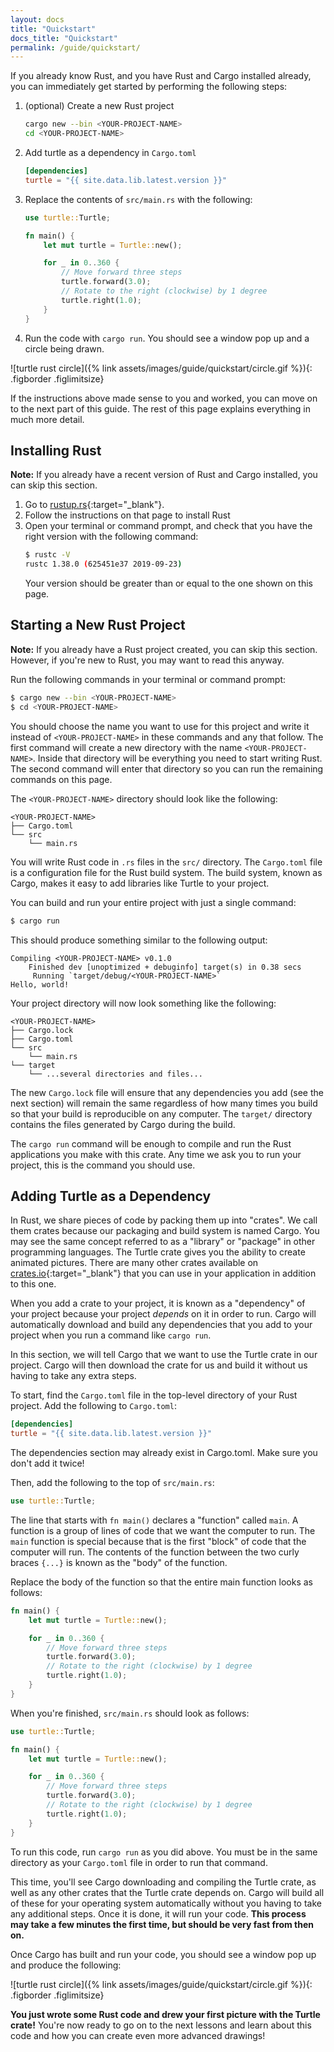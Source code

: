 ```yaml
---
layout: docs
title: "Quickstart"
docs_title: "Quickstart"
permalink: /guide/quickstart/
---
```


If you already know Rust, and you have Rust and Cargo installed already, you can
immediately get started by performing the following steps:

1. (optional) Create a new Rust project
    ```bash
    cargo new --bin <YOUR-PROJECT-NAME>
    cd <YOUR-PROJECT-NAME>
    ```
2. Add turtle as a dependency in `Cargo.toml`
    ```toml
    [dependencies]
    turtle = "{{ site.data.lib.latest.version }}"
    ```
3. Replace the contents of `src/main.rs` with the following:
    ```rust
    use turtle::Turtle;

    fn main() {
        let mut turtle = Turtle::new();

        for _ in 0..360 {
            // Move forward three steps
            turtle.forward(3.0);
            // Rotate to the right (clockwise) by 1 degree
            turtle.right(1.0);
        }
    }
    ```
4. Run the code with `cargo run`. You should see a window pop up and a circle
   being drawn.

![turtle rust circle]({% link assets/images/guide/quickstart/circle.gif %}){: .figborder .figlimitsize}

If the instructions above made sense to you and worked, you can move on to the
next part of this guide. The rest of this page explains everything in much more
detail.

## Installing Rust

**Note:** If you already have a recent version of Rust and Cargo installed,
you can skip this section.

1. Go to [rustup.rs](https://rustup.rs/){:target="_blank"}.
2. Follow the instructions on that page to install Rust
3. Open your terminal or command prompt, and check that you have the right
   version with the following command:
   ```bash
   $ rustc -V
   rustc 1.38.0 (625451e37 2019-09-23)
   ```
   Your version should be greater than or equal to the one shown on this page.

## Starting a New Rust Project

**Note:** If you already have a Rust project created, you can skip this section.
However, if you're new to Rust, you may want to read this anyway.

Run the following commands in your terminal or command prompt:

```bash
$ cargo new --bin <YOUR-PROJECT-NAME>
$ cd <YOUR-PROJECT-NAME>
```

You should choose the name you want to use for this project and write it instead
of `<YOUR-PROJECT-NAME>` in these commands and any that follow. The first
command will create a new directory with the name `<YOUR-PROJECT-NAME>`. Inside
that directory will be everything you need to start writing Rust. The second
command will enter that directory so you can run the remaining commands on this
page.

The `<YOUR-PROJECT-NAME>` directory should look like the following:
```
<YOUR-PROJECT-NAME>
├── Cargo.toml
└── src
    └── main.rs
```

You will write Rust code in `.rs` files in the `src/` directory. The
`Cargo.toml` file is a configuration file for the Rust build system. The build
system, known as Cargo, makes it easy to add libraries like Turtle to your
project.

You can build and run your entire project with just a single command:

```bash
$ cargo run
```

This should produce something similar to the following output:
```
Compiling <YOUR-PROJECT-NAME> v0.1.0
    Finished dev [unoptimized + debuginfo] target(s) in 0.38 secs
     Running `target/debug/<YOUR-PROJECT-NAME>`
Hello, world!
```

Your project directory will now look something like the following:
```
<YOUR-PROJECT-NAME>
├── Cargo.lock
├── Cargo.toml
└── src
    └── main.rs
└── target
    └── ...several directories and files...
```

The new `Cargo.lock` file will ensure that any dependencies you add (see the
next section) will remain the same regardless of how many times you build so
that your build is reproducible on any computer. The `target/` directory
contains the files generated by Cargo during the build.

The `cargo run` command will be enough to compile and run the Rust applications
you make with this crate. Any time we ask you to run your project, this is the
command you should use.

## Adding Turtle as a Dependency

In Rust, we share pieces of code by packing them up into "crates". We call them
crates because our packaging and build system is named Cargo. You may see the
same concept referred to as a "library" or "package" in other programming
languages. The Turtle crate gives you the ability to create animated pictures.
There are many other crates available on
[crates.io](https://crates.io/){:target="_blank"} that you can use in your
application in addition to this one.

When you add a crate to your project, it is known as a "dependency" of your
project because your project *depends* on it in order to run. Cargo will
automatically download and build any dependencies that you add to your project
when you run a command like `cargo run`.

In this section, we will tell Cargo that we want to use the Turtle crate in our
project. Cargo will then download the crate for us and build it without us
having to take any extra steps.

To start, find the `Cargo.toml` file in the top-level directory of your Rust
project. Add the following to `Cargo.toml`:

```toml
[dependencies]
turtle = "{{ site.data.lib.latest.version }}"
```

The dependencies section may already exist in Cargo.toml. Make sure you don't
add it twice!

Then, add the following to the top of `src/main.rs`:

```rust
use turtle::Turtle;
```

The line that starts with `fn main()` declares a "function" called `main`. A
function is a group of lines of code that we want the computer to run. The
`main` function is special because that is the first "block" of code that the
computer will run. The contents of the function between the two curly braces
`{...}` is known as the "body" of the function.

Replace the body of the function so that the entire main function looks as
follows:

```rust
fn main() {
    let mut turtle = Turtle::new();

    for _ in 0..360 {
        // Move forward three steps
        turtle.forward(3.0);
        // Rotate to the right (clockwise) by 1 degree
        turtle.right(1.0);
    }
}
```

When you're finished, `src/main.rs` should look as follows:

```rust
use turtle::Turtle;

fn main() {
    let mut turtle = Turtle::new();

    for _ in 0..360 {
        // Move forward three steps
        turtle.forward(3.0);
        // Rotate to the right (clockwise) by 1 degree
        turtle.right(1.0);
    }
}
```

To run this code, run `cargo run` as you did above. You must be in the same
directory as your `Cargo.toml` file in order to run that command.

This time, you'll see Cargo downloading and compiling the Turtle crate, as well
as any other crates that the Turtle crate depends on. Cargo will build all of
these for your operating system automatically without you having to take any
additional steps. Once it is done, it will run your code. **This process may
take a few minutes the first time, but should be very fast from then on.**

Once Cargo has built and run your code, you should see a window pop up and
produce the following:

![turtle rust circle]({% link assets/images/guide/quickstart/circle.gif %}){: .figborder .figlimitsize}

**You just wrote some Rust code and drew your first picture with the Turtle
crate!** You're now ready to go on to the next lessons and learn about this
code and how you can create even more advanced drawings!
